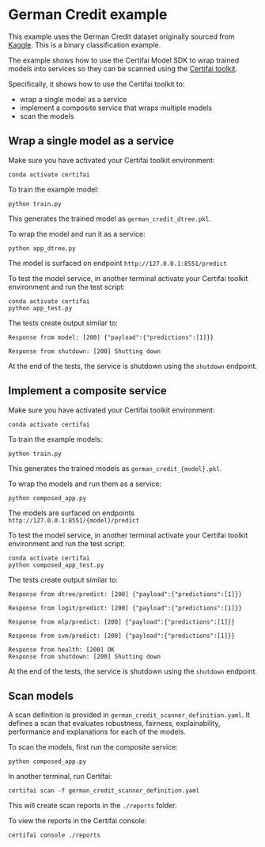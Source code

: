 # German Credit example

This example uses the German Credit dataset originally sourced from
[Kaggle](https://www.kaggle.com/uciml/german-credit). This is a binary
classification example.

 The example shows how to use the Certifai Model SDK to wrap trained models into services
 so they can be scanned using the
 [Certifai toolkit](https://cognitivescale.github.io/cortex-certifai/docs/about).

Specifically, it shows how to use the Certifai toolkit to:
 * wrap a single model as a service
 * implement a composite service that wraps multiple models
 * scan the models

## Wrap a single model as a service
Make sure you have activated your Certifai toolkit environment:
```
conda activate certifai
```

To train the example model:
```
python train.py
```
This generates the trained model as `german_credit_dtree.pkl`.

To wrap the model and run it as a service:
```
python app_dtree.py
```
The model is surfaced on endpoint `http://127.0.0.1:8551/predict`


To test the model service, in another terminal activate your Certifai toolkit
environment and run the test script:
```
conda activate certifai
python app_test.py
```
The tests create output similar to:
```
Response from model: [200] {"payload":{"predictions":[1]}}

Response from shutdown: [200] Shutting down
```
At the end of the tests, the service is shutdown using the `shutdown` endpoint.

## Implement a composite service
Make sure you have activated your Certifai toolkit environment:
```
conda activate certifai
```

To train the example models:
```
python train.py
```
This generates the trained models as `german_credit_{model}.pkl`.

To wrap the models and run them as a service:
```
python composed_app.py
```
The models are surfaced on endpoints `http://127.0.0.1:8551/{model}/predict`

To test the model service, in another terminal activate your Certifai toolkit
environment and run the test script:
```
conda activate certifai
python composed_app_test.py
```
The tests create output similar to:
```
Response from dtree/predict: [200] {"payload":{"predictions":[1]}}

Response from logit/predict: [200] {"payload":{"predictions":[1]}}

Response from mlp/predict: [200] {"payload":{"predictions":[1]}}

Response from svm/predict: [200] {"payload":{"predictions":[1]}}

Response from health: [200] OK
Response from shutdown: [200] Shutting down
```
At the end of the tests, the service is shutdown using the `shutdown` endpoint.

## Scan models

A scan definition is provided in `german_credit_scanner_definition.yaml`. It defines
a scan that evaluates robustness, fairness, explainability, performance and explanations
for each of the models.

To scan the models, first run the composite service:
```
python composed_app.py
```

In another terminal, run Certifai:
```
certifai scan -f german_credit_scanner_definition.yaml
```
This will create scan reports in the `./reports` folder.

To view the reports in the Certifai console:
```
certifai console ./reports
```
